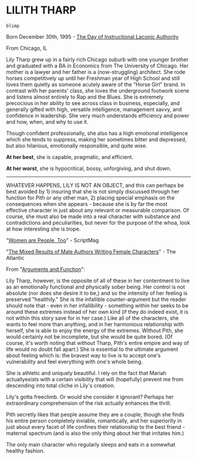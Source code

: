 # LILITH THARP

`blimp`

Born December 30th, 1995 - [The Day of Instructional Laconic Authority](https://www.evernote.com/shard/s36/nl/4017180/c444653c-9474-4339-a65f-32c7d0c298a8)

From Chicago, IL

Lily Tharp grew up in a fairly rich Chicago suburb with one younger brother and graduated with a BA in Economics from The University of Chicago. Her mother is a lawyer and her father is a (now-struggling) architect. She rode horses competitively up until her Freshman year of High School and still loves them quietly as someone acutely aware of the "Horse Girl" brand. In contrast with her parents' class, she loves the underground footwork scene and listens almost entirely to Rap and the Blues. She is extremely precocious in her ability to see across class in business, especially, and generally gifted with high, versatile intelligence, management savvy, and confidence in leadership. She very much understands efficiency and power and how, when, and why to use it.

Though confident professionally, she also has a high emotional intelligence which she tends to suppress, making her sometimes bitter and depressed, but also hilarious, emotionally responsible, and quite wise.

**At her best**, she is capable, pragmatic, and efficient.

**At her worst**, she is hypocritical, bossy, unforgiving, and shut down.

---

WHATEVER HAPPENS, LILY IS NOT AN OBJECT, and this can perhaps be best avoided by 1) insuring that she is not simply discussed through her function for Pith or any other man, 2) placing special emphasis on the consequences when she appears - because she is by far the most effective character in just about any relevant or measurable comparison. Of course, she must also be made into a real character with substance and contradictions and peculiarities, but never for the purpose of the whoa, look at how interesting she is trope.

"[Women are People, Too](http://www.scriptmag.com/features/craft-features/creating-characters-craft-features/women-people-6-ways-write-better-female-characters)" - ScriptMag

"[The Mixed Results of Male Authors Writing Female Characters](https://www.theatlantic.com/sexes/archive/2013/03/the-mixed-results-of-male-authors-writing-female-characters/273641/)" - The Atlantic

From "[Arguments and Function](https://www.evernote.com/shard/s36/nl/4017180/9193944f-ba42-40fd-92d2-997ea2069737)":

Lily Tharp, however, is the opposite of all of these in her contentment to live as an emotionally functional and physically sober being. Her control is not absolute (nor does she desire it to be,) and so the intensity of her feeling is preserved "healthily." She is the infallible counter-argument but the reader should note that - even in her infallibility - something within her seeks to be around these extremes instead of her own kind (if they do indeed exist, it is not within this story save for in her case.) Like all of the characters, she wants to feel more than anything, and in her harmonious relationship with herself, she is able to enjoy the energy of the extremes. Without Pith, she would certainly not be incomplete, but she would be quite bored. (Of course, it's worth noting that without Tharp, Pith's entire empire and way of life would no doubt fall apart.) She is essential to the ultimate argument about feeling which is: the bravest way to live is to accept one's vulnerability and feel everything with one's whole being.

She is athletic and uniquely beautiful. I rely on the fact that Mariah actuallyexists with a certain visibility that will (hopefully) prevent me from descending into total cliche in Lily's creation.

Lily's gotta freeclimb. Or would she consider it ignorant? Perhaps her extraordinary comprehension of the risk actually enhances the thrill.

Pith secretly likes that people assume they are a couple, though she finds his entire person completely inviable, romantically, and her superiority in just about every facet of life confines their relationship to the best friend - maternal spectrum (and is also the only thing about her that irritates him.)

The only main character who regularly sleeps and eats in a somewhat healthy fashion.
